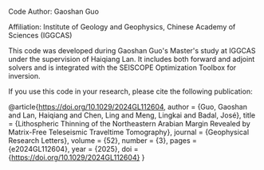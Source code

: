 Code Author: Gaoshan Guo

Affiliation: Institute of Geology and Geophysics, Chinese Academy of Sciences (IGGCAS)

This code was developed during Gaoshan Guo's Master's study at IGGCAS under the supervision of Haiqiang Lan.
It includes both forward and adjoint solvers and is integrated with the SEISCOPE Optimization Toolbox for inversion.

If you use this code in your research, please cite the following publication:

@article{https://doi.org/10.1029/2024GL112604,
  author  = {Guo, Gaoshan and Lan, Haiqiang and Chen, Ling and Meng, Lingkai and Badal, José},
  title   = {Lithospheric Thinning of the Northeastern Arabian Margin Revealed by Matrix-Free Teleseismic Traveltime Tomography},
  journal = {Geophysical Research Letters},
  volume  = {52},
  number  = {3},
  pages   = {e2024GL112604},
  year    = {2025},
  doi     = {https://doi.org/10.1029/2024GL112604}
}
